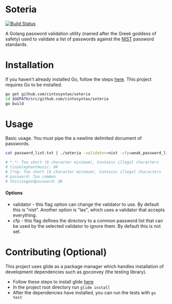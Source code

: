 # Soteria
[![Build Status](https://travis-ci.org/cintosyntax/soteria.svg?branch=master)](https://travis-ci.org/cintosyntax/soteria)

A Golang password validation utility (named after the Greek goddess of safety) used to validate a list of passwords against the [NIST](https://www.nist.gov/) password standards. 


# Installation

If you haven't already installed Go, follow the steps [here](https://golang.org/doc/install). This project requires Go to be installed.

```bash
go get github.com/cintosyntax/soteria
cd $GOPATH/src/github.com/cintosyntax/soteria
go build
```

# Usage

Basic usage. You must pipe the a newline delimited document of passwords.
```bash
cat password_list.txt | ./soteria -validator=nist -cfp=weak_password_list.txt

# *_*: Too short (8 character minimum), Contains illegal characters
# tinyelephantmusic: OK
# l*ng: Too short (8 character minimum), Contains illegal characters
# password: Too common
# thisisagoodpassword: OK
```

#### Options
- validator - this flag option can change the validator to use. By default this is "nist". Another option is "lax", which uses a validator that accepts everything.
- cfp - this flag defines the directory to a common password list that can be used by the selected validator to ignore them. By default this is not set.

# Contributing (Optional)

This project uses glide as a package manager which handles installation of development dependencies such as goconvey (the testing library).

- Follow these steps to install glide [here](https://github.com/Masterminds/glide)
- In the project root directory run `glide install`
- After the dependencies have installed, you can run the tests with `go test`